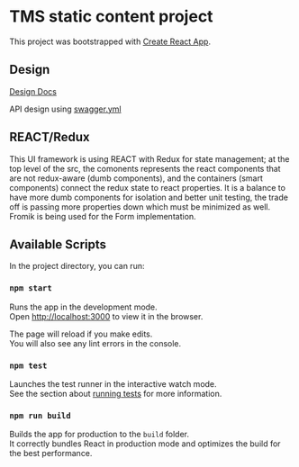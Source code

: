 # TMS static content project

This project was bootstrapped with [Create React App](https://github.com/facebookincubator/create-react-app).

## Design

[Design Docs](https://github.com/mcliff1/myslsapp/tms/usecases/README.md)

API design using [swagger.yml](https://github.com/mcliff1/myslsapp/tms/api/serverless.yml)



## REACT/Redux

This UI framework is using REACT with Redux for state management; at the top level of the src, the comonents represents the react components that are not redux-aware (dumb components), and the containers (smart components) connect the redux state to react properties.  It is a balance to have more dumb components for isolation and better unit testing, the trade off is passing more properties down which must be minimized as well.  Fromik is being used for the Form implementation.




## Available Scripts

In the project directory, you can run:

### `npm start`

Runs the app in the development mode.<br>
Open [http://localhost:3000](http://localhost:3000) to view it in the browser.

The page will reload if you make edits.<br>
You will also see any lint errors in the console.

### `npm test`

Launches the test runner in the interactive watch mode.<br>
See the section about [running tests](#running-tests) for more information.

### `npm run build`

Builds the app for production to the `build` folder.<br>
It correctly bundles React in production mode and optimizes the build for the best performance.
